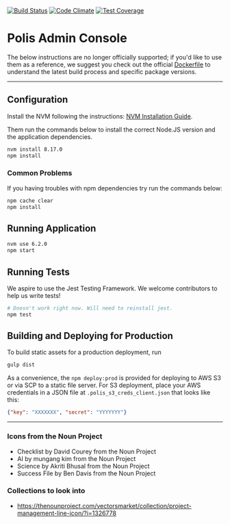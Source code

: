 [![Build Status](https://travis-ci.org/pol-is/polisClientAdmin.svg?branch=master)](https://travis-ci.org/pol-is/polisClientAdmin) [![Code Climate](https://codeclimate.com/github/pol-is/polisClientAdmin/badges/gpa.svg)](https://codeclimate.com/github/pol-is/polisClientAdmin) [![Test Coverage](https://codeclimate.com/github/pol-is/polisClientAdmin/badges/coverage.svg)](https://codeclimate.com/github/vital-edu/sala-de-espera/coverage)

Polis Admin Console
===================

The below instructions are no longer officially supported; if you'd like to use them as a reference, we suggest you check out the official [Dockerfile](Dockerfile) to understand the latest build process and specific package versions.

---

Configuration
-------------

Install the NVM following the instructions: [NVM Installation Guide](https://github.com/creationix/nvm#install-script).

Them run the commands below to install the correct Node.JS version and the application dependencies.

```sh
nvm install 8.17.0
npm install
```

### Common Problems

If you having troubles with npm dependencies try run the commands below:

```sh
npm cache clear
npm install
```

Running Application
-------------------

```sh
nvm use 6.2.0
npm start
```

Running Tests
-------------

We aspire to use the Jest Testing Framework. We welcome contributors to help us write tests!

```sh
# Doesn't work right now. Will need to reinstall jest.
npm test
```

Building and Deploying for Production
-------------------------------------

To build static assets for a production deployment, run

```sh
gulp dist
```

As a convenience, the `npm deploy:prod` is provided for deploying to AWS S3 or via SCP to a static file server.
For S3 deployment, place your AWS credentials in a JSON file at `.polis_s3_creds_client.json` that looks like this:

```json
{"key": "XXXXXXX", "secret": "YYYYYYY"}
```

---

### Icons from the Noun Project

* Checklist by David Courey from the Noun Project
* AI by mungang kim from the Noun Project
* Science by Akriti Bhusal from the Noun Project
* Success File by Ben Davis from the Noun Project

### Collections to look into

* https://thenounproject.com/vectorsmarket/collection/project-management-line-icon/?i=1326778

